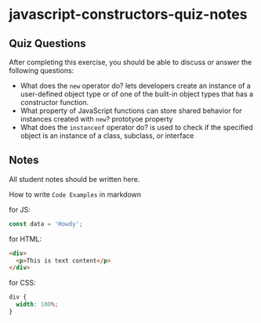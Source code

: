 # javascript-constructors-quiz-notes

## Quiz Questions

After completing this exercise, you should be able to discuss or answer the following questions:

- What does the `new` operator do?
  lets developers create an instance of a user-defined object type or of one of the built-in object types that has a constructor function.
- What property of JavaScript functions can store shared behavior for instances created with `new`?
  prototyoe property
- What does the `instanceof` operator do?
  is used to check if the specified object is an instance of a class, subclass, or interface

## Notes

All student notes should be written here.

How to write `Code Examples` in markdown

for JS:

```javascript
const data = 'Howdy';
```

for HTML:

```html
<div>
  <p>This is text content</p>
</div>
```

for CSS:

```css
div {
  width: 100%;
}
```
